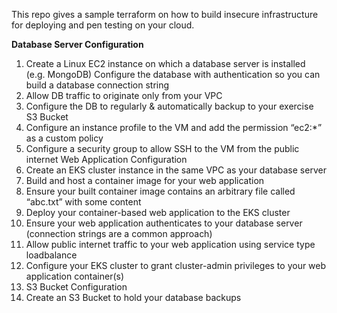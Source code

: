This repo gives a sample terraform on how to build insecure infrastructure for deploying and pen testing on your cloud. 

**Database Server Configuration**
1) Create a Linux EC2 instance on which a database server is installed (e.g. MongoDB)
Configure the database with authentication so you can build a database connection string
2) Allow DB traffic to originate only from your VPC
3) Configure the DB to regularly & automatically backup to your exercise S3 Bucket
4) Configure an instance profile to the VM and add the permission “ec2:*” as a custom
policy
5) Configure a security group to allow SSH to the VM from the public internet
Web Application Configuration
6) Create an EKS cluster instance in the same VPC as your database server
7) Build and host a container image for your web application
8) Ensure your built container image contains an arbitrary file called “abc.txt” with
some content
9) Deploy your container-based web application to the EKS cluster
10) Ensure your web application authenticates to your database server (connection strings
are a common approach)
11) Allow public internet traffic to your web application using service type loadbalance
12) Configure your EKS cluster to grant cluster-admin privileges to your web application
container(s)
13) S3 Bucket Configuration
14) Create an S3 Bucket to hold your database backups


